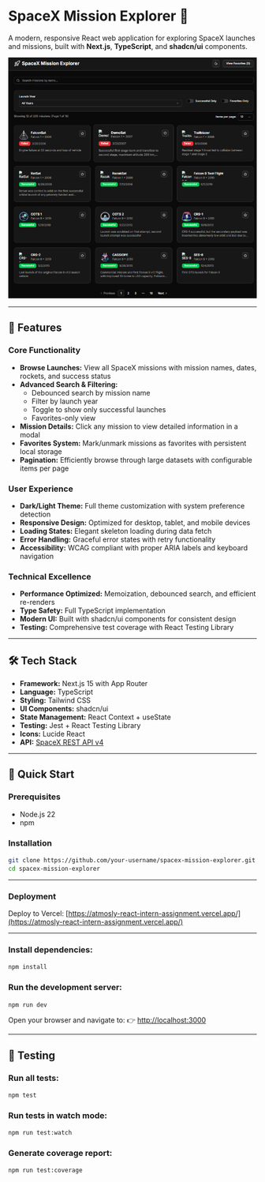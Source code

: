 # SpaceX Mission Explorer 🚀

A modern, responsive React web application for exploring SpaceX launches and missions, built with **Next.js**, **TypeScript**, and **shadcn/ui** components.

![SpaceX Mission Explorer](public/home_screen.png)

---

## 🌟 Features

### Core Functionality
- **Browse Launches:** View all SpaceX missions with mission names, dates, rockets, and success status  
- **Advanced Search & Filtering:**
  - Debounced search by mission name  
  - Filter by launch year  
  - Toggle to show only successful launches  
  - Favorites-only view  
- **Mission Details:** Click any mission to view detailed information in a modal  
- **Favorites System:** Mark/unmark missions as favorites with persistent local storage  
- **Pagination:** Efficiently browse through large datasets with configurable items per page  

### User Experience
- **Dark/Light Theme:** Full theme customization with system preference detection  
- **Responsive Design:** Optimized for desktop, tablet, and mobile devices  
- **Loading States:** Elegant skeleton loading during data fetch  
- **Error Handling:** Graceful error states with retry functionality  
- **Accessibility:** WCAG compliant with proper ARIA labels and keyboard navigation  

### Technical Excellence
- **Performance Optimized:** Memoization, debounced search, and efficient re-renders  
- **Type Safety:** Full TypeScript implementation  
- **Modern UI:** Built with shadcn/ui components for consistent design  
- **Testing:** Comprehensive test coverage with React Testing Library  

---

## 🛠 Tech Stack
- **Framework:** Next.js 15 with App Router  
- **Language:** TypeScript  
- **Styling:** Tailwind CSS  
- **UI Components:** shadcn/ui  
- **State Management:** React Context + useState  
- **Testing:** Jest + React Testing Library  
- **Icons:** Lucide React  
- **API:** [SpaceX REST API v4](https://github.com/r-spacex/SpaceX-API)  

---

## 🚀 Quick Start

### Prerequisites
- Node.js 22  
- npm 

### Installation
```bash
git clone https://github.com/your-username/spacex-mission-explorer.git
cd spacex-mission-explorer
```
---

### Deployment
Deploy to Vercel: [https://atmosly-react-intern-assignment.vercel.app/](https://atmosly-react-intern-assignment.vercel.app/)

---

### Install dependencies:
```bash
npm install
```

### Run the development server:
```bash
npm run dev
```

Open your browser and navigate to:
👉 [http://localhost:3000](http://localhost:3000)

---

## 🧪 Testing

### Run all tests:
```bash
npm test
```

### Run tests in watch mode:
```bash
npm run test:watch
```

### Generate coverage report:
```bash
npm run test:coverage
```
